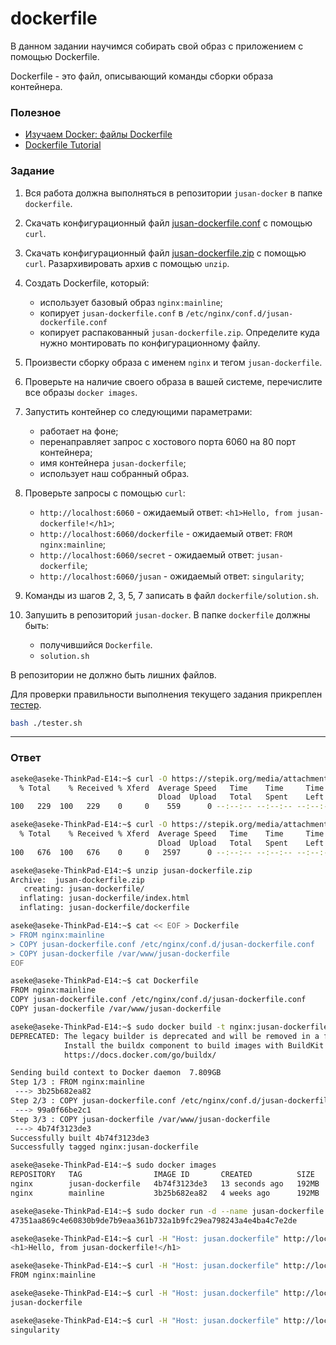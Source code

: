 # dockerfile

В данном задании научимся собирать свой образ с приложением с помощью Dockerfile.

Dockerfile - это файл, описывающий команды сборки образа контейнера.

### Полезное

- [Изучаем Docker: файлы Dockerfile](https://habr.com/ru/company/ruvds/blog/439980/)
- [Dockerfile Tutorial](https://docker-curriculum.com/#dockerfile)

### Задание

1. Вся работа должна выполняться в репозитории `jusan-docker` в папке `dockerfile`.
2. Скачать конфигурационный файл [jusan-dockerfile.conf][jusan-dockerfile-conf] с помощью `curl`.
3. Скачать конфигурационный файл [jusan-dockerfile.zip][jusan-dockerfile-zip] с помощью `curl`.
   Разархивировать архив с помощью `unzip`.
4. Создать Dockerfile, который:

   - использует базовый образ `nginx:mainline`;
   - копирует `jusan-dockerfile.conf` в `/etc/nginx/conf.d/jusan-dockerfile.conf`
   - копирует распакованный `jusan-dockerfile.zip`. Определите куда нужно монтировать по конфигурационному файлу.

5. Произвести сборку образа с именем `nginx` и тегом `jusan-dockerfile`.
6. Проверьте на наличие своего образа в вашей системе, перечислите все образы `docker images`.
7. Запустить контейнер со следующими параметрами:

   - работает на фоне;
   - перенаправляет запрос с хостового порта 6060 на 80 порт контейнера;
   - имя контейнера `jusan-dockerfile`;
   - использует наш собранный образ.

8. Проверьте запросы с помощью `curl`:

   - `http://localhost:6060` - ожидаемый ответ: `<h1>Hello, from jusan-dockerfile!</h1>`;
   - `http://localhost:6060/dockerfile` - ожидаемый ответ: `FROM nginx:mainline`;
   - `http://localhost:6060/secret` - ожидаемый ответ: `jusan-dockerfile`;
   - `http://localhost:6060/jusan` - ожидаемый ответ: `singularity`;

9. Команды из шагов 2, 3, 5, 7 записать в файл `dockerfile/solution.sh`.
10. Запушить в репозиторий `jusan-docker`. В папке `dockerfile` должны быть:
    - получившийся `Dockerfile`.
    - `solution.sh`

В репозитории не должно быть лишних файлов.

Для проверки правильности выполнения текущего задания прикреплен [тестер][tester].

```bash
bash ./tester.sh
```

[jusan-dockerfile-conf]: https://stepik.org/media/attachments/lesson/686238/jusan-dockerfile.conf
[jusan-dockerfile-zip]: https://stepik.org/media/attachments/lesson/686238/jusan-dockerfile.zip
[tester]: https://stepik.org/media/attachments/lesson/691221/tester-dockerfile.sh

---

### Ответ

```bash
aseke@aseke-ThinkPad-E14:~$ curl -O https://stepik.org/media/attachments/lesson/686238/jusan-dockerfile.conf
  % Total    % Received % Xferd  Average Speed   Time    Time     Time  Current
                                 Dload  Upload   Total   Spent    Left  Speed
100   229  100   229    0     0    559      0 --:--:-- --:--:-- --:--:--   561

aseke@aseke-ThinkPad-E14:~$ curl -O https://stepik.org/media/attachments/lesson/686238/jusan-dockerfile.zip
  % Total    % Received % Xferd  Average Speed   Time    Time     Time  Current
                                 Dload  Upload   Total   Spent    Left  Speed
100   676  100   676    0     0   2597      0 --:--:-- --:--:-- --:--:--  2600

aseke@aseke-ThinkPad-E14:~$ unzip jusan-dockerfile.zip 
Archive:  jusan-dockerfile.zip
   creating: jusan-dockerfile/
  inflating: jusan-dockerfile/index.html  
  inflating: jusan-dockerfile/dockerfile

aseke@aseke-ThinkPad-E14:~$ cat << EOF > Dockerfile
> FROM nginx:mainline
> COPY jusan-dockerfile.conf /etc/nginx/conf.d/jusan-dockerfile.conf
> COPY jusan-dockerfile /var/www/jusan-dockerfile
EOF

aseke@aseke-ThinkPad-E14:~$ cat Dockerfile
FROM nginx:mainline
COPY jusan-dockerfile.conf /etc/nginx/conf.d/jusan-dockerfile.conf
COPY jusan-dockerfile /var/www/jusan-dockerfile

aseke@aseke-ThinkPad-E14:~$ sudo docker build -t nginx:jusan-dockerfile .
DEPRECATED: The legacy builder is deprecated and will be removed in a future release.
            Install the buildx component to build images with BuildKit:
            https://docs.docker.com/go/buildx/

Sending build context to Docker daemon  7.809GB
Step 1/3 : FROM nginx:mainline
 ---> 3b25b682ea82
Step 2/3 : COPY jusan-dockerfile.conf /etc/nginx/conf.d/jusan-dockerfile.conf
 ---> 99a0f66be2c1
Step 3/3 : COPY jusan-dockerfile /var/www/jusan-dockerfile
 ---> 4b74f3123de3
Successfully built 4b74f3123de3
Successfully tagged nginx:jusan-dockerfile

aseke@aseke-ThinkPad-E14:~$ sudo docker images
REPOSITORY   TAG                IMAGE ID       CREATED          SIZE
nginx        jusan-dockerfile   4b74f3123de3   13 seconds ago   192MB
nginx        mainline           3b25b682ea82   4 weeks ago      192MB

aseke@aseke-ThinkPad-E14:~$ sudo docker run -d --name jusan-dockerfile -p 6060:80 nginx:jusan-dockerfile
47351aa869c4e60830b9de7b9eaa361b732a1b9fc29ea798243a4e4ba4c7e2de

aseke@aseke-ThinkPad-E14:~$ curl -H "Host: jusan.dockerfile" http://localhost:6060
<h1>Hello, from jusan-dockerfile!</h1>

aseke@aseke-ThinkPad-E14:~$ curl -H "Host: jusan.dockerfile" http://localhost:6060/dockerfile
FROM nginx:mainline

aseke@aseke-ThinkPad-E14:~$ curl -H "Host: jusan.dockerfile" http://localhost:6060/secret
jusan-dockerfile

aseke@aseke-ThinkPad-E14:~$ curl -H "Host: jusan.dockerfile" http://localhost:6060/jusan
singularity